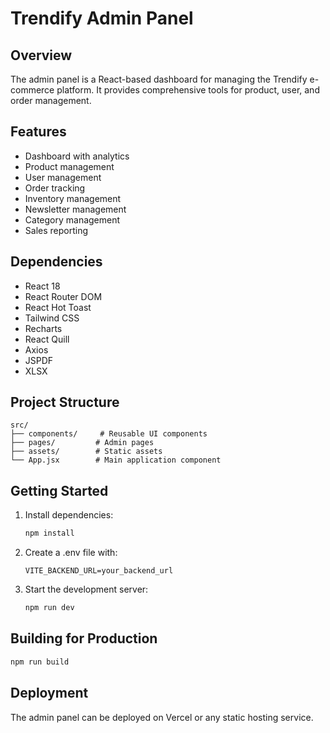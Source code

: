 # Trendify Admin Panel

## Overview
The admin panel is a React-based dashboard for managing the Trendify e-commerce platform. It provides comprehensive tools for product, user, and order management.

## Features
- Dashboard with analytics
- Product management
- User management
- Order tracking
- Inventory management
- Newsletter management
- Category management
- Sales reporting

## Dependencies
- React 18
- React Router DOM
- React Hot Toast
- Tailwind CSS
- Recharts
- React Quill
- Axios
- JSPDF
- XLSX

## Project Structure
```
src/
├── components/     # Reusable UI components
├── pages/         # Admin pages
├── assets/        # Static assets
└── App.jsx        # Main application component
```

## Getting Started
1. Install dependencies:
   ```bash
   npm install
   ```

2. Create a .env file with:
   ```
   VITE_BACKEND_URL=your_backend_url
   ```

3. Start the development server:
   ```bash
   npm run dev
   ```

## Building for Production
```bash
npm run build
```

## Deployment
The admin panel can be deployed on Vercel or any static hosting service.
